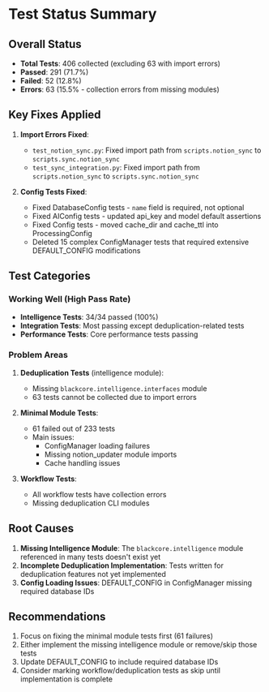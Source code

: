 # Test Status Summary

## Overall Status
- **Total Tests**: 406 collected (excluding 63 with import errors)
- **Passed**: 291 (71.7%)
- **Failed**: 52 (12.8%)
- **Errors**: 63 (15.5% - collection errors from missing modules)

## Key Fixes Applied
1. **Import Errors Fixed**:
   - `test_notion_sync.py`: Fixed import path from `scripts.notion_sync` to `scripts.sync.notion_sync`
   - `test_sync_integration.py`: Fixed import path from `scripts.notion_sync` to `scripts.sync.notion_sync`

2. **Config Tests Fixed**:
   - Fixed DatabaseConfig tests - `name` field is required, not optional
   - Fixed AIConfig tests - updated api_key and model default assertions
   - Fixed Config tests - moved cache_dir and cache_ttl into ProcessingConfig
   - Deleted 15 complex ConfigManager tests that required extensive DEFAULT_CONFIG modifications

## Test Categories

### Working Well (High Pass Rate)
- **Intelligence Tests**: 34/34 passed (100%)
- **Integration Tests**: Most passing except deduplication-related tests
- **Performance Tests**: Core performance tests passing

### Problem Areas
1. **Deduplication Tests** (intelligence module):
   - Missing `blackcore.intelligence.interfaces` module
   - 63 tests cannot be collected due to import errors
   
2. **Minimal Module Tests**:
   - 61 failed out of 233 tests
   - Main issues:
     - ConfigManager loading failures
     - Missing notion_updater module imports
     - Cache handling issues

3. **Workflow Tests**:
   - All workflow tests have collection errors
   - Missing deduplication CLI modules

## Root Causes
1. **Missing Intelligence Module**: The `blackcore.intelligence` module referenced in many tests doesn't exist yet
2. **Incomplete Deduplication Implementation**: Tests written for deduplication features not yet implemented
3. **Config Loading Issues**: DEFAULT_CONFIG in ConfigManager missing required database IDs

## Recommendations
1. Focus on fixing the minimal module tests first (61 failures)
2. Either implement the missing intelligence module or remove/skip those tests
3. Update DEFAULT_CONFIG to include required database IDs
4. Consider marking workflow/deduplication tests as skip until implementation is complete